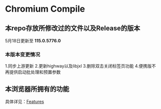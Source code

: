 # Chromium Compile

## 本repo存放所修改过的文件以及Release的版本

5月18日更新至 **115.0.5776.0**

### 本版本变更情况

1.同步上游更新
2.更新highway以及libjxl
3.删除双击关闭标签页功能
4.便携版不再提供启动批处理和预置参数

## 本浏览器所拥有的功能

具体详见：[Features](https://gitlab.com/Cheung_yfqh/chromium-compile/-/blob/main/Features.md)
